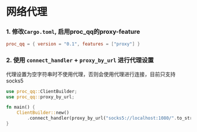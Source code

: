网络代理
=======

### 1. 修改`Cargo.toml`, 启用proc_qq的proxy-feature

```toml
proc_qq = { version = "0.1", features = ["proxy"] }
```

### 2. 使用 `connect_handler` + `proxy_by_url` 进行代理设置

代理设置为空字符串时不使用代理，否则会使用代理进行连接，目前只支持socks5

```rust
use proc_qq::ClientBuilder;
use proc_qq::proxy_by_url;

fn main() {
    ClientBuilder::new()
        .connect_handler(proxy_by_url("socks5://localhost:1080/".to_string()).unwrap())
}
```
